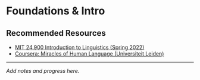 # Foundations & Intro

## Recommended Resources

- [MIT 24.900 Introduction to Linguistics (Spring 2022)](https://ocw.mit.edu/courses/24-900-introduction-to-linguistics-spring-2022/)
- [Coursera: Miracles of Human Language (Universiteit Leiden)](https://www.coursera.org/learn/human-language)

---
_Add notes and progress here._
